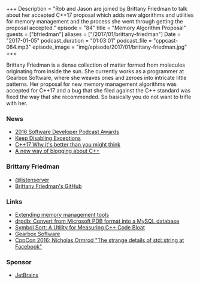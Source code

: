 +++
Description = "Rob and Jason are joined by Brittany Friedman to talk about her accepted C++17 proposal which adds new algorithms and utilities for memory management and the process she went through getting the proposal accepted."
episode = "84"
title = "Memory Algorithm Proposal"
guests = ["bfriedman"]
aliases = ["/2017/01/brittany-friedman"]
Date = "2017-01-05"
podcast_duration = "01:03:01"
podcast_file = "cppcast-084.mp3"
episode_image = "img/episode/2017/01/brittany-friedman.jpg"
+++

Brittany Friedman is a dense collection of matter formed from molecules originating from inside the sun. She currently works as a programmer at Gearbox Software, where she weaves ones and zeroes into intricate little patterns. Her proposal for new memory management algorithms was accepted for C++17 and a bug that she filed against the C++ standard was fixed the way that she recommended. So basically you do not want to trifle with her.

### News ###

 - [2016 Software Developer Podcast Awards](https://simpleprogrammer.com/podcast-awards/)
 - [Keep Disabling Exceptions](http://seanmiddleditch.com/keep-disabling-exceptions/)
 - [C++17 Why it's better than you might think](http://www.levelofindirection.com/journal/2016/12/28/c17-why-its-better-than-you-might-think.html)
 - [A new way of blogging about C++](http://blog.klipse.tech/cpp/2016/12/29/blog-cpp.html)
 
### Brittany Friedman ###

 - [@listenserver](https://twitter.com/listenserver)
 - [Brittany Friedman's GitHub](https://github.com/briterator)
 
### Links ###

 - [Extending memory management tools](http://wg21.link/p0040)
 - [drpdb: Convert from Microsoft PDB format into a MySQL database](https://github.com/briterator/drpdb)
 - [Symbol Sort: A Utility for Measuring C++ Code Bloat](http://gameangst.com/?p=320)
 - [Gearbox Software](http://www.gearboxsoftware.com/)
 - [CppCon 2016: Nicholas Ormrod "The strange details of std::string at Facebook"](https://www.youtube.com/watch?v=kPR8h4-qZdk)
 
### Sponsor ###

- [JetBrains](https://www.jetbrains.com/cpp/?utm_source=cppcast&utm_medium=podcast&utm_content=cppcast-podcast&utm_campaign=cpp)


